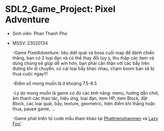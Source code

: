 # SDL2_Game_Project: Pixel Adventure
+ Sinh viên: Phan Thanh Phú
+ MSSV: 23020134
  
    -Game PixelAdventure: tiêu diệt quái và boss cuối map để dành chiến thắng, bạn có 2 loại đạn và có thể thay đổi tùy ý,
     thu thập các item và dùng chúng sẽ giúp dễ win hơn, bạn phải cẩn thận với các bẫy trên đường khi di chuyển,
     có cái loại bẫy khác nhau, chạm boom bạn sẽ bị thua cuộc ngay!!!
  
    -Điểm số mong muốn là ở khoảng 7.5-8.5
  
    -Lý do mong muốn là game có đủ các tính năng: menu, hướng dẫn chơi, âm thanh các thao tác, hiệu ứng, loại đạn, item HP,
     item Block, đặt Block, các loại quái, bẫy, texture, geometric, hiện điểm khi thắng hoặc thua, pause game, ...
  
    -Game phát triển từ code mẫu tham khảo tại [Phattrienphanmen](https://www.youtube.com/@PhatTrienPhanMem123AZ) và [Lazy Foo'](https://lazyfoo.net/tutorials/SDL/index.php).
